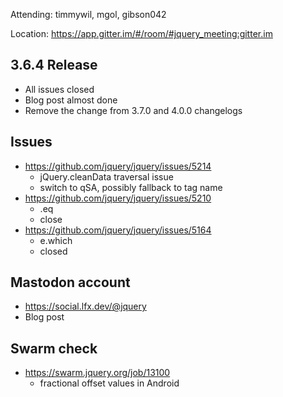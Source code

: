 Attending: timmywil, mgol, gibson042

Location: https://app.gitter.im/#/room/#jquery_meeting:gitter.im

## 3.6.4 Release
* All issues closed
* Blog post almost done
* Remove the change from 3.7.0 and 4.0.0 changelogs

## Issues
* https://github.com/jquery/jquery/issues/5214
	- jQuery.cleanData traversal issue
	- switch to qSA, possibly fallback to tag name
* https://github.com/jquery/jquery/issues/5210
	- .eq
	- close
* https://github.com/jquery/jquery/issues/5164
	- e.which
	- closed

## Mastodon account
* https://social.lfx.dev/@jquery
* Blog post

## Swarm check
* https://swarm.jquery.org/job/13100
	- fractional offset values in Android
